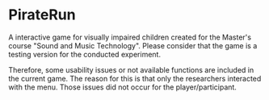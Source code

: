 # PirateRun
A interactive game for visually impaired children created for the Master's course "Sound and Music Technology". Please consider that the game is a testing version for the conducted experiment.

Therefore, some usability issues or not available functions are included in the current game. The reason for this is that only the researchers interacted with the menu. Those issues did not occur for the player/participant.
